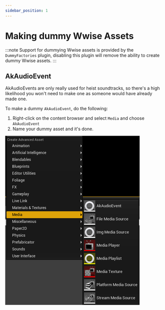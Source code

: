 ```yaml
---
sidebar_position: 1
---
```


# Making dummy Wwise Assets

:::note
Support for dummying Wwise assets is provided by the `DummyFactories` plugin, disabling this plugin will remove the ability to create dummy Wwise assets.
:::

## AkAudioEvent
AkAudioEvents are only really used for heist soundtracks, so there's a high likelihood you won't need to make one as someone would have already made one.

To make a dummy `AkAudioEvent`, do the following:
1. Right-click on the content browser and select `Media` and choose `AkAudioEvent`
2. Name your dummy asset and it's done.

![AkAudioEvent in UE4 Editor](assets/media-content-browser.png)
